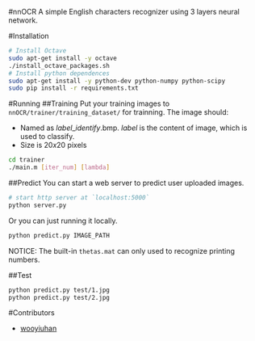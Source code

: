 #nnOCR
A simple English characters recognizer using 3 layers neural network.

#Installation
```bash
# Install Octave
sudo apt-get install -y octave
./install_octave_packages.sh
# Install python dependences
sudo apt-get install -y python-dev python-numpy python-scipy
sudo pip install -r requirements.txt
```

#Running
##Training
Put your training images to `nnOCR/trainer/training_dataset/` for trainning. The image should:

* Named as *label*\_*identify*.bmp. *label* is the content of image, which is used to classify.
* Size is 20*x*20 pixels

```bash
cd trainer
./main.m [iter_num] [lambda]
```

##Predict
You can start a web server to predict user uploaded images.

```bash
# start http server at `localhost:5000`
python server.py
```

Or you can just running it locally.

```bash
python predict.py IMAGE_PATH
```

NOTICE: The built-in `thetas.mat` can only used to recognize printing numbers.

##Test
```bash
python predict.py test/1.jpg
python predict.py test/2.jpg
```

#Contributors
* [wooyiuhan](https://github.com/wooyiuhan)